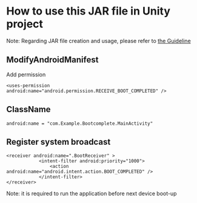 # How to use this JAR file in Unity project

Note: Regarding JAR file creation and usage, please refer to [the Guideline](https://github.com/picoxr/support/blob/master/How%20to%20Use%20JAR%20file%20in%20Unity%20project%20on%20Pico%20device.docx)

## ModifyAndroidManifest
Add permission  
```
<uses-permission android:name="android.permission.RECEIVE_BOOT_COMPLETED" />
```

## ClassName
```
android:name = "com.Example.Bootcomplete.MainActivity"
```
## Register system broadcast 

```
<receiver android:name=".BootReceiver" >
            <intent-filter android:priority="1000">
                <action android:name="android.intent.action.BOOT_COMPLETED" />
            </intent-filter>
</receiver>
```

Note: it is required to run the application before next device boot-up

